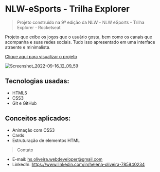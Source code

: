 # NLW-eSports - Trilha Explorer
> Projeto construído na 9ª edição da NLW - NLW eSports - Trilha Explorer - Rocketseat 

<p>Projeto que exibe os  jogos que o usuário gosta, bem como os canais que acompanha e suas redes sociais. Tudo isso apresentado em uma interface atraente e minimalista.</p>

<a target="_blank" href="https://helenaoliveira366.github.io/NLW-eSports-Rocketseat/">Clique aqui para visualizar o projeto</a>

![Screenshot_2022-09-16_12_09_59](https://user-images.githubusercontent.com/82525471/190673006-965faebc-43cc-4959-92fb-d15e423d58da.png)

## Tecnologias usadas:
- HTML5
- CSS3
- Git e GitHub

## Conceitos aplicados:
- Animação com CSS3
- Cards
- Estruturação de elementos HTML

> Contato
- E-mail: hs.oliveira.webdeveloper@gmail.com
- LinkedIn: https://www.linkedin.com/in/helena-oliveira-785840234
